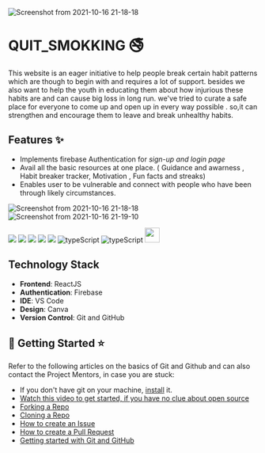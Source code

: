 


![Screenshot from 2021-10-16 21-18-18](https://user-images.githubusercontent.com/73706697/137594095-fa5dbf19-7e78-479f-af02-80dfb0f24512.png)


# QUIT_SMOKKING 🚭
This website is an eager initiative to help people break certain habit patterns which are though to begin with and requires a lot of support. besides we also want to help the youth in educating them about how injurious these habits are and can cause big loss in long run. we've tried to curate a safe place for everyone to come up and open up in every way possible . so,it can strengthen and encourage them to leave and break unhealthy habits.
## Features ✨
- Implements firebase Authentication for *sign-up and login page*
- Avail all the basic resources at one place. (  Guidance and awarness , Habit breaker tracker, Motivation , Fun facts and streaks)
- Enables user to be vulnerable and connect with people who have been through likely circumstances.

![Screenshot from 2021-10-16 21-18-18](https://user-images.githubusercontent.com/73706697/137594016-026ddc75-63a7-4e55-ae08-bfa27ab48464.png)
![Screenshot from 2021-10-16 21-19-10](https://user-images.githubusercontent.com/73706697/137594023-be3df3cd-7d27-43e0-a5f1-342600d432dc.png)



<img src="https://img.shields.io/badge/html5%20-%23E34F26.svg?&style=for-the-badge&logo=html5&logoColor=white"/> <img src="https://img.shields.io/badge/css3%20-%231572B6.svg?&style=for-the-badge&logo=css3&logoColor=white"/> <img src="https://img.shields.io/badge/javascript%20-%23323330.svg?&style=for-the-badge&logo=javascript&logoColor=%23F7DF1E"/>  <img src="https://img.shields.io/badge/bootstrap%20-%23563D7C.svg?&style=for-the-badge&logo=bootstrap&logoColor=white"/> <img src="https://img.shields.io/badge/github%20-%23121011.svg?&style=for-the-badge&logo=github&logoColor=white"/> <img  src="https://img.shields.io/badge/Node.js-43853D?style=for-the-badge&logo=node.js&logoColor=white" alt="typeScript" > <img  src="https://img.shields.io/badge/React-20232A?style=for-the-badge&logo=react&logoColor=61DAFB" alt="typeScript" >  <img height="30"  src="https://img.shields.io/badge/-Firebase-05122A?style=flat-square&logo=Firebase">

## Technology Stack
- **Frontend**: ReactJS
- **Authentication**: Firebase
- **IDE**: VS Code
- **Design**: Canva
- **Version Control**: Git and GitHub 
## 📌 Getting Started ⭐

Refer to the following articles on the basics of Git and Github and can also contact the Project Mentors, in case you are stuck:

- If you don't have git on your machine, [install](https://help.github.com/articles/set-up-git/) it.
- [Watch this video to get started, if you have no clue about open source](https://youtu.be/SL5KKdmvJ1U)
- [Forking a Repo](https://help.github.com/en/github/getting-started-with-github/fork-a-repo)
- [Cloning a Repo](https://docs.github.com/en/github/creating-cloning-and-archiving-repositories/cloning-a-repository-from-github/cloning-a-repository)
- [How to create an Issue](https://docs.github.com/en/issues/tracking-your-work-with-issues/creating-issues/creating-an-issue)
- [How to create a Pull Request](https://opensource.com/article/19/7/create-pull-request-github)
- [Getting started with Git and GitHub](https://towardsdatascience.com/getting-started-with-git-and-github-6fcd0f2d4ac6)
 







